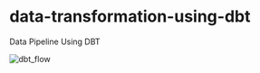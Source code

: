 # data-transformation-using-dbt
Data Pipeline Using DBT


![dbt_flow](https://user-images.githubusercontent.com/40203363/175792793-13a4da97-f198-4f1e-b815-5650e16da2e6.jpg)
